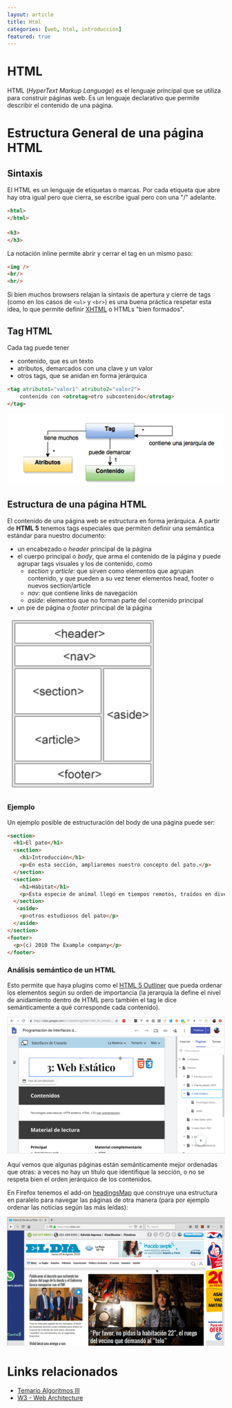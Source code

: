 ```yaml
---
layout: article
title: Html
categories: [web, html, introduccion]
featured: true
---
```


# HTML

HTML (_HyperText Markup Language_) es el lenguaje principal que se utiliza para construir páginas web. Es un lenguaje declarativo que permite describir el contenido de una página.

# Estructura General de una página HTML

## Sintaxis

El HTML es un lenguaje de etiquetas o marcas. Por cada etiqueta que abre hay otra igual pero que cierra, se escribe igual pero con una "/" adelante.

```html
<html>
</html>

<h3>
</h3>
```

La notación inline permite abrir y cerrar el tag en un mismo paso:

```html
<img />
<br/>
<hr/>
```

Si bien muchos browsers relajan la sintaxis de apertura y cierre de tags (como en los casos de `<ul>` y `<br>`) es una buena práctica respetar esta idea, lo que permite definir [XHTML](https://en.wikipedia.org/wiki/XHTML) o HTMLs "bien formados".

## Tag HTML

Cada tag puede tener

- contenido, que es un texto
- atributos, demarcados con una clave y un valor
- otros tags, que se anidan en forma jerárquica

```html
<tag atributo1="valor1" atributo2="valor2">
    contenido con <otrotag>otro subcontenido</otrotag>
</tag>
```

![htmlStructure](/img/wiki/htmlStructure.png)

## Estructura de una página HTML

El contenido de una página web se estructura en forma jerárquica. A partir de **HTML 5** tenemos tags especiales que permiten definir una semántica estándar para nuestro documento:

- un encabezado o _header_ principal de la página
- el cuerpo principal o _body_, que arma el contenido de la página y puede agrupar tags visuales y los de contenido, como 
  - _section_ y _article_: que sirven como elementos que agrupan contenido, y que pueden a su vez tener elementos head, footer o nuevos section/article
  - _nav_: que contiene links de navegación
  - _aside_: elementos que no forman parte del contenido principal 
- un pie de página o _footer_ principal de la página

![htmlContent](/img/wiki/htmlContent.png)

### Ejemplo

Un ejemplo posible de estructuración del body de una página puede ser:

```html
<section>
  <h1>El pato</h1>
  <section>
    <h1>Introducción</h1>
    <p>En esta sección, ampliaremos nuestro concepto del pato.</p>
  </section>
  <section>
    <h1>Hábitat</h1>
    <p>Esta especie de animal llegó en tiempos remotos, traídos en diversas expediciones desde Europa y China, se fueron expandiendo por todo el mundo rápidamente y debido a su temperamento fueron criados como animales domésticos para el consumo de su carne y huevos, así como para mascotas en muchos hogares.</p>
  </section>
   <aside>
    <p>otros estudiosos del pato</p>
  </aside>
</section>
<footer>
  <p>(c) 2010 The Example company</p>
</footer>
```

### Análisis semántico de un HTML

Esto permite que haya plugins como el [HTML 5 Outliner](https://chrome.google.com/webstore/detail/html5-outliner/afoibpobokebhgfnknfndkgemglggomo) que pueda ordenar los elementos según su orden de importancia (la jerarquía la define el nivel de anidamiento dentro de HTML pero también el tag le dice semánticamente a qué corresponde cada contenido).

![html5Outliner](/img/wiki/html5Outliner.gif)

Aquí vemos que algunas páginas están semánticamente mejor ordenadas que otras: a veces no hay un título que identifique la sección, o no se respeta bien el orden jerárquico de los contenidos.

En Firefox tenemos el add-on [headingsMap](https://addons.mozilla.org/es/firefox/addon/headingsmap/) que construye una estructura en paralelo para navegar las páginas de otra manera (para por ejemplo ordenar las noticias según las más leídas):

![headingsMap](/img/wiki/headingsMap.gif)

# Links relacionados

- [Temario Algoritmos III](algo3-temario.html)
- [W3 - Web Architecture](https://www.w3.org/standards/webarch/)
